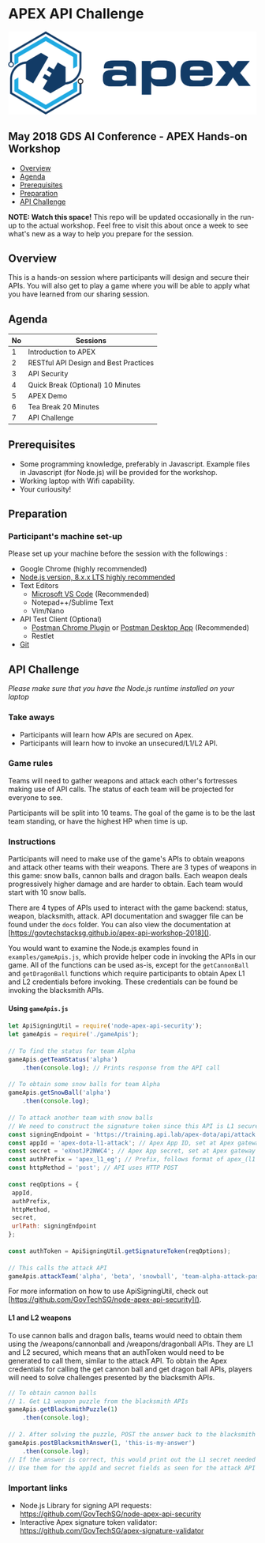 # APEX API Challenge
![APEX Logo](https://github.com/GovTechStackSg/apex-api-workshop-2018/blob/master/assets/color_apex_landscape.png)
## May 2018 GDS AI Conference - APEX Hands-on Workshop

 * [Overview](#overview)
 * [Agenda](#agenda)
 * [Prerequisites](#prerequisites)
 * [Preparation](#preparation)
 * [API Challenge](#api-challenge)

**NOTE: Watch this space!** This repo will be updated occasionally in the run-up to the actual workshop. Feel free to 
visit this about once a week to see what's new as a way to help you prepare for the session.

## Overview

This is a hands-on session where participants will design and secure their APIs. You will also get to play a game where 
you will be able to apply what you have learned from our sharing session.

## Agenda

| No | Sessions |
| --- | --- |
| 1 | Introduction to APEX|
| 2 | RESTful API Design and Best Practices |
| 3 | API Security |
| 4 | Quick Break (Optional) 10 Minutes|
| 5 | APEX Demo|
| 6 | Tea Break 20 Minutes|
| 7 | API Challenge|

## Prerequisites

- Some programming knowledge, preferably in Javascript. Example files in Javascript (for Node.js) will be provided for 
the workshop.
- Working laptop with Wifi capability.
- Your curiousity!

## Preparation

### Participant's machine set-up 

Please set up your machine before the session with the followings :

- Google Chrome (highly recommended)
- [Node.js version, 8.x.x LTS highly recommended](https://nodejs.org/en/download/)
- Text Editors
    - [Microsoft VS Code](https://code.visualstudio.com/download) (Recommended)
    - Notepad++/Sublime Text
    - Vim/Nano
- API Test Client (Optional) 
    - [Postman Chrome Plugin](https://chrome.google.com/webstore/detail/postman/fhbjgbiflinjbdggehcddcbncdddomop?hl=en) 
    or [Postman Desktop App](https://www.getpostman.com/) (Recommended)
    - Restlet
- [Git](https://git-scm.com/downloads)
## API Challenge
*Please make sure that you have the Node.js runtime installed on your laptop*

### Take aways
- Participants will learn how APIs are secured on Apex.
- Participants will learn how to invoke an unsecured/L1/L2 API. 

### Game rules
Teams will need to gather weapons and attack each other's fortresses making use of API calls. The status of each team 
will be projected for everyone to see.

Participants will be split into 10 teams. The goal of the game is to be the last team standing, or have the highest HP 
when time is up.  

### Instructions
 
Participants will need to make use of the game's APIs to obtain weapons and attack other teams with their weapons. There
are 3 types of weapons in this game: snow balls, cannon balls and dragon balls. Each weapon deals progressively higher 
damage and are harder to obtain. Each team would start with 10 snow balls.

There are 4 types of APIs used to interact with the game backend: status, weapon, blacksmith, attack. API documentation 
and swagger file can be found under the `docs` folder. You can also view the documentation at 
[https://govtechstacksg.github.io/apex-api-workshop-2018]().

You would want to examine the Node.js examples found in `examples/gameApis.js`, which provide helper code in invoking the
APIs in our game. All of the functions can be used as-is, except for the `getCannonBall` and `getDragonBall` functions 
which require participants to obtain Apex L1 and L2 credentials before invoking. These credentials can be found be 
invoking the blacksmith APIs.

#### Using `gameApis.js`
```javascript
let ApiSigningUtil = require('node-apex-api-security');
let gameApis = require('./gameApis');

// To find the status for team Alpha
gameApis.getTeamStatus('alpha')
    .then(console.log); // Prints response from the API call
    
// To obtain some snow balls for team Alpha
gameApis.getSnowBall('alpha')
    .then(console.log);

// To attack another team with snow balls
// We need to construct the signature token since this API is L1 secured.
const signingEndpoint = 'https://training.api.lab/apex-dota/api/attack'; // The API gateway's API endpoint, for signing. Note that this is different from the actual endpoint called!
const appId = 'apex-dota-l1-attack'; // Apex App ID, set at Apex gateway
const secret = 'eXnotJP2NWC4'; // Apex App secret, set at Apex gateway
const authPrefix = 'apex_l1_eg'; // Prefix, follows format of apex_(l1 or l2)_(ig or eg) depending on l1 or l2 auth, and intranet (ig) or internet (eg) gateway
const httpMethod = 'post'; // API uses HTTP POST

const reqOptions = {
 appId,
 authPrefix,
 httpMethod,
 secret,
 urlPath: signingEndpoint
};

const authToken = ApiSigningUtil.getSignatureToken(reqOptions);

// This calls the attack API
gameApis.attackTeam('alpha', 'beta', 'snowball', 'team-alpha-attack-password', authToken)
```
For more information on how to use ApiSigningUtil, check out [https://github.com/GovTechSG/node-apex-api-security]().

#### L1 and L2 weapons

To use cannon balls and dragon balls, teams would need to obtain them using the /weapons/cannonball and /weapons/dragonball APIs.
They are L1 and L2 secured, which means that an authToken would need to be generated to call them, similar to the attack API.
To obtain the Apex credentials for calling the get cannon ball and get dragon ball APIs, players will need to solve challenges
presented by the blacksmith APIs.

```javascript
// To obtain cannon balls
// 1. Get L1 weapon puzzle from the blacksmith APIs
gameApis.getBlacksmithPuzzle(1)
    .then(console.log);
    
// 2. After solving the puzzle, POST the answer back to the blacksmith API
gameApis.postBlacksmithAnswer(1, 'this-is-my-answer')
    .then(console.log); 
// If the answer is correct, this would print out the L1 secret needed for obtaining cannon balls.
// Use them for the appId and secret fields as seen for the attack API example above.
```


### Important links
- Node.js Library for signing API requests: https://github.com/GovTechSG/node-apex-api-security
- Interactive Apex signature token validator: https://github.com/GovTechSG/apex-signature-validator
